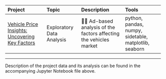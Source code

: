

|Project|Topic|Description|Tools|
|:----------|:--------|:------------------------------------------------------------|:-------------|
|[Vehicle Price Insights: Uncovering Key Factors]()|Exploratory Data Analysis|📰🚗 Ad-based analysis of the factors affecting the vehicles market|python, pandas, numpy, sidetable, matplotlib,  seaborn|  

***

Description of the project data and its analysis can be found in the accompanying Jupyter Notebook file above.
